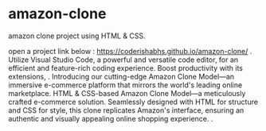 # amazon-clone
amazon clone project using HTML & CSS.


  open a project link below : https://coderishabhs.github.io/amazon-clone/
.
Utilize Visual Studio Code, a powerful and versatile code editor, for an efficient and feature-rich coding experience. Boost productivity with its extensions,
.
  Introducing our cutting-edge Amazon Clone Model—an immersive e-commerce platform that mirrors the world's leading online marketplace. 
  HTML & CSS-based Amazon Clone Model—a meticulously crafted e-commerce solution. Seamlessly designed with HTML for structure and CSS for style,
  this clone replicates Amazon's interface, ensuring an authentic and visually appealing online shopping experience.
.
